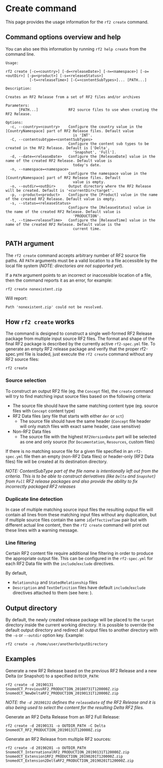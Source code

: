 # Create command

This page provides the usage information for the `rf2 create` command.

## Command options overview and help

You can also see this information by running `rf2 help create` from the command line.

```
Usage:

rf2 create [-c=<country>] [-d=<releaseDate>] [-n=<namespace>] [-o=<outDir>] [-p=<product>] [-s=<releaseStatus>]
           [-t=<releaseTime>] [-C=<contentSubTypes>]... [PATH...]

Description:

Creates an RF2 Release from a set of RF2 files and/or archives

Parameters:
      [PATH...]              RF2 source files to use when creating the RF2 Release.

Options:
  -c, --country=<country>    Configure the country value in the [CountryNamespace] part of RF2 Release files. Default value
                               is 'INT'.
  -C, --contentsubtype=<contentSubTypes>
                             Configure the content sub types to be created in the RF2 Release. Default is ['Delta',
                               'Snapshot', 'Full'].
  -d, --date=<releaseDate>   Configure the [ReleaseDate] value in the name of the created RF2 Release. Default value is
                               today's date.
  -n, --namespace=<namespace>
                             Configure the namespace value in the [CountryNamespace] part of RF2 Release files. Default
                               value is empty.
  -o, --outdir=<outDir>      Output directory where the RF2 Release will be created. Default is '<currentDir>/target'.
  -p, --product=<product>    Configure the [Product] value in the name of the created RF2 Release. Default value is empty.
  -s, --status=<releaseStatus>
                             Configure the [ReleaseStatus] value in the name of the created RF2 Release. Default value is
                               'PRODUCTION'.
  -t, --time=<releaseTime>   Configure the [ReleaseTime] value in the name of the created RF2 Release. Default value is the
                               current time.
```

## PATH argument

The `rf2 create` command accepts arbitrary number of RF2 source file paths. All `PATH` arguments must be a valid location to a file accessible by the local file system (_NOTE: directories are not supported yet_).

If a `PATH` argument points to an incorrect or inaccessible location of a file, then the command reports it as an error, for example:

    rf2 create nonexistent.zip

Will report:

    Path 'nonexistent.zip' could not be resolved.

## How `rf2 create` works

The command is designed to construct a single well-formed RF2 Release package from multiple input source RF2 files.
The format and shape of the final RF2 package is described by the currently active `rf2-spec.yml` file.
To generate an empty RF2 release package and verify that the proper rf2-spec.yml file is loaded, just execute the `rf2 create` command without any RF2 source files:

    rf2 create

### Source selection

To construct an output RF2 file (eg. the `Concept` file), the `create` command will try to find matching input source files based on the following criteria:
* The source file should have the same matching content type (eg. source files with `Concept` content type)
* RF2 Data files (any file that starts with either `der` or `sct`)
  * The source file should have the same header (`Concept` file header will only match files with exact same header, case sensitive)
* Non-RF2 Data files
  * The source file with the highest `RF2VersionDate` part will be selected as one and only source (for `Documentation`, `Resources`, custom files)

If there is no matching source file for a given file specified in an `rf2-spec.yml` file then an empty (non-RF2 Data files) or header-only (RF2 Data files) file will be created at its destination directory.

_NOTE: ContentSubType part of the file name is intentionally left out from the criteria. This is to be able to construct derivatives (like `Delta` and `Snapshot`) from `Full` RF2 release packages and also provide the ability to fix incorrectly packaged RF2 releases_

### Duplicate line detection

In case of multiple matching source input files the resulting output file will contain all lines from these matching input files without any duplication, but if multiple source files contain the same `id`|`effectiveTime` pair but with different actual line content, then the `rf2 create` command will print out these lines with a warning message.  

### Line filtering

Certain RF2 content file require additional line filtering in order to produce the appropriate output file. This can be configured in the `rf2-spec.yml` for each RF2 Data file with the `include`/`exclude` directives.

By default, 
* `Relationship` and `StatedRelationship` files 
* `Description` and `TextDefinition` files 
have default `include`/`exclude` directives attached to them (see here: ). 

## Output directory

By default, the newly created release package will be placed to the `target` directory inside the current working directory.
It is possible to override the default output directory and redirect all output files to another directory with the `-o` or `--outdir` option key. Example:

    rf2 create -o /home/user/anotherOutputDirectory

## Examples

Generate a new RF2 Release based on the previous RF2 Release and a new Delta (or Snapshot) to a specified `OUTDIR_PATH`:

    rf2 create -d 20190131 SnomedCT_PreviousRF2_PRODUCTION_20180731T120000Z.zip SnomedCT_NewDeltaRF2_PRODUCTION_20190131T120000Z.zip

_NOTE: the `-d 20190131` defines the `releaseDate` of the RF2 Release and it is also being used to select the content for the resulting Delta RF2 files._

Generate an RF2 Delta Release from an RF2 Full Release:

    rf2 create -d 20190131 -o OUTDIR_PATH -C Delta SnomedCT_RF2_PRODUCTION_20190131T120000Z.zip
    
Generate an RF2 Release from multiple RF2 sources:

    rf2 create -d 20190201 -o OUTDIR_PATH SnomedCT_InternationalRF2_PRODUCTION_20190131T120000Z.zip SnomedCT_Extension1RF2_PRODUCTION_20190201T120000Z.zip SnomedCT_Extension2DeltaRF2_PRODUCTION_20190201T120000Z.zip
